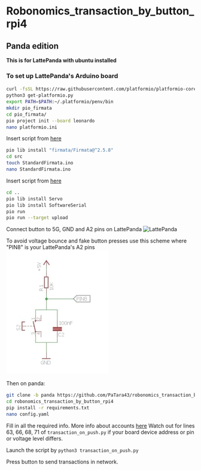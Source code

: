 # Robonomics_transaction_by_button_rpi4
## Panda edition
**This is for LattePanda with ubuntu installed**
### To set up LattePanda's Arduino board
```bash
curl -fsSL https://raw.githubusercontent.com/platformio/platformio-core-installer/master/get-platformio.py -o get-platformio.py
python3 get-platformio.py
export PATH=$PATH:~/.platformio/penv/bin
mkdir pio_firmata
cd pio_firmata/
pio project init --board leonardo
nano platformio.ini
```
Insert script from [here](https://platformio.org/lib/show/307/Firmata/installation)
```bash
pio lib install "firmata/Firmata@^2.5.8"
cd src
touch StandardFirmata.ino
nano StandardFirmata.ino
```
Insert script from [here](https://platformio.org/lib/show/307/Firmata/examples)
```bash
cd ..
pio lib install Servo
pio lib install SoftwareSerial
pio run
pio run --target upload
```
Connect button to 5G, GND and A2 pins on LattePanda
![LattePanda](https://core-electronics.com.au/media/wysiwyg/tutorials/sam/Pinout-Development-Support.png "LattePanda")

To avoid voltage bounce and fake button presses use this scheme where "PIN8" is your LattePanda's A2 pins
![scheme](https://github.com/PaTara43/media/blob/master/button_panda?raw=true "scheme")

Then on panda:
```bash
git clone -b panda https://github.com/PaTara43/robonomics_transaction_by_button_rpi4
cd robonomics_transaction_by_button_rpi4
pip install -r requirements.txt
nano config.yaml
```

Fill in all the required info. More info about accounts [here](https://wiki.robonomics.network/docs/create-account-in-dapp/)
Watch out for lines 63, 66, 68, 71 of `transaction_on_push.py` if your board device address or pin or voltage level differs.

Launch the script by `python3 transaction_on_push.py`

Press button to send transactions in network.
